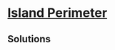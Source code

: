 # [Island Perimeter](https://leetcode.com/explore/challenge/card/july-leetcoding-challenge/544/week-1-july-1st-july-7th/3383/)

## Solutions
